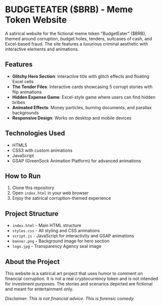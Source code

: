 # BUDGETEATER ($BRB) - Meme Token Website

A satirical website for the fictional meme token "BudgetEater" ($BRB), themed around corruption, budget holes, tenders, suitcases of cash, and Excel-based fraud. The site features a luxurious criminal aesthetic with interactive elements and animations.

## Features

- **Glitchy Hero Section**: Interactive title with glitch effects and floating Excel cells
- **The Tender Files**: Interactive cards showcasing 5 corrupt stories with flip animations
- **Hidden Expense Game**: Excel-style game where users can find hidden bribes
- **Animated Effects**: Money particles, burning documents, and parallax backgrounds
- **Responsive Design**: Works on desktop and mobile devices

## Technologies Used

- HTML5
- CSS3 with custom animations
- JavaScript
- GSAP (GreenSock Animation Platform) for advanced animations

## How to Run

1. Clone this repository
2. Open `index.html` in your web browser
3. Enjoy the satirical corruption-themed experience

## Project Structure

- `index.html` - Main HTML structure
- `styles.css` - All styling and CSS animations
- `script.js` - JavaScript for interactivity and GSAP animations
- `banner.png` - Background image for hero section
- `logo.jpg` - Transparency Agency seal image

## About the Project

This website is a satirical art project that uses humor to comment on financial corruption. It is not a real cryptocurrency token and is not intended for investment purposes. The stories and scenarios depicted are fictional and meant for entertainment only.

*Disclaimer: This is not financial advice. This is forensic comedy.* 
